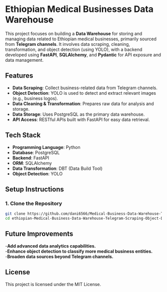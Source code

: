 # Ethiopian Medical Businesses Data Warehouse

This project focuses on building a **Data Warehouse** for storing and managing data related to Ethiopian medical businesses, primarily sourced from **Telegram channels**. It involves data scraping, cleaning, transformation, and object detection (using YOLO), with a backend developed using **FastAPI**, **SQLAlchemy**, and **Pydantic** for API exposure and data management.

## Features

- **Data Scraping**: Collect business-related data from Telegram channels.
- **Object Detection**: YOLO is used to detect and extract relevant images (e.g., business logos).
- **Data Cleaning & Transformation**: Prepares raw data for analysis and storage.
- **Data Storage**: Uses PostgreSQL as the primary data warehouse.
- **API Access**: RESTful APIs built with FastAPI for easy data retrieval.

## Tech Stack

- **Programming Language**: Python
- **Database**: PostgreSQL
- **Backend**: FastAPI
- **ORM**: SQLAlchemy
- **Data Transformation**: DBT (Data Build Tool)
- **Object Detection**: YOLO

## Setup Instructions

### 1. Clone the Repository

```bash
git clone https://github.com/dani6566/Medical-Business-Data-Warehouse-Telegram-Scraping-Object-Detection.git
cd ethiopian-Medical-Business-Data-Warehouse-Telegram-Scraping-Object-Detection
```
## Future Improvements
-**Add advanced data analytics capabilities.**<br>
-**Enhance object detection to classify more medical business entities.**<br>
-**Broaden data sources beyond Telegram channels.**<br>
## License
This project is licensed under the MIT License.
